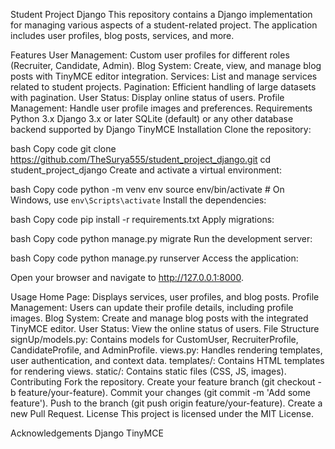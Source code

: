 Student Project Django
This repository contains a Django implementation for managing various aspects of a student-related project. The application includes user profiles, blog posts, services, and more.

Features
User Management: Custom user profiles for different roles (Recruiter, Candidate, Admin).
Blog System: Create, view, and manage blog posts with TinyMCE editor integration.
Services: List and manage services related to student projects.
Pagination: Efficient handling of large datasets with pagination.
User Status: Display online status of users.
Profile Management: Handle user profile images and preferences.
Requirements
Python 3.x
Django 3.x or later
SQLite (default) or any other database backend supported by Django
TinyMCE
Installation
Clone the repository:

bash
Copy code
git clone https://github.com/TheSurya555/student_project_django.git
cd student_project_django
Create and activate a virtual environment:

bash
Copy code
python -m venv env
source env/bin/activate  # On Windows, use `env\Scripts\activate`
Install the dependencies:

bash
Copy code
pip install -r requirements.txt
Apply migrations:

bash
Copy code
python manage.py migrate
Run the development server:

bash
Copy code
python manage.py runserver
Access the application:

Open your browser and navigate to http://127.0.0.1:8000.

Usage
Home Page: Displays services, user profiles, and blog posts.
Profile Management: Users can update their profile details, including profile images.
Blog System: Create and manage blog posts with the integrated TinyMCE editor.
User Status: View the online status of users.
File Structure
signUp/models.py: Contains models for CustomUser, RecruiterProfile, CandidateProfile, and AdminProfile.
views.py: Handles rendering templates, user authentication, and context data.
templates/: Contains HTML templates for rendering views.
static/: Contains static files (CSS, JS, images).
Contributing
Fork the repository.
Create your feature branch (git checkout -b feature/your-feature).
Commit your changes (git commit -m 'Add some feature').
Push to the branch (git push origin feature/your-feature).
Create a new Pull Request.
License
This project is licensed under the MIT License.

Acknowledgements
Django
TinyMCE
